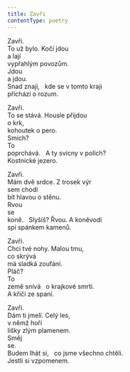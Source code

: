 ```yaml
---
title: Zavři
contentType: poetry
---
```


<section>

Zavři.  
To už bylo. Kočí jdou  
a lají  
vypřahlým povozům.  
Jdou  
a jdou.  
Snad znají,   kde se v tomto kraji  
přichází o rozum.

Zavři.  
To se stává. Housle přijdou  
o krk,  
kohoutek o pero.  
Smích?  
To  
poprchává.   A ty svícny v polích?  
Kostnické jezero.

Zavři.  
Mám dvě srdce. Z trosek výr  
sem chodí  
bít hlavou o stěnu.  
Rvou  
se  
koně.   Slyšíš? Řvou. A koněvodi  
spí spánkem kamenů.

Zavři.  
Chci tvé nohy. Malou tmu,  
co skrývá  
má sladká zoufání.  
Pláč?  
To  
země snívá   o krajkové smrti.  
A křičí ze spaní.

Zavři.  
Dám ti jmelí. Celý les,  
v němž hoří  
lišky zlým plamenem.  
Směj  
se.  
Budem lhát si,   co jsme všechno chtěli.  
Jestli si vzpomenem.

</section>
